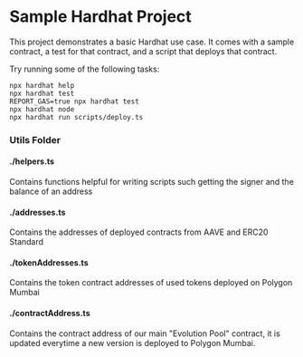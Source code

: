 # Sample Hardhat Project

This project demonstrates a basic Hardhat use case. It comes with a sample contract, a test for that contract, and a script that deploys that contract.

Try running some of the following tasks:

```shell
npx hardhat help
npx hardhat test
REPORT_GAS=true npx hardhat test
npx hardhat node
npx hardhat run scripts/deploy.ts
```

### Utils Folder
#### ./helpers.ts 
Contains functions helpful for writing scripts such getting the signer and the balance of an address
#### ./addresses.ts
Contains the addresses of deployed contracts from AAVE and ERC20 Standard
#### ./tokenAddresses.ts
Contains the token contract addresses of used tokens deployed on Polygon Mumbai
#### ./contractAddress.ts
Contains the contract address of our main "Evolution Pool" contract, it is updated everytime a new version is deployed to Polygon Mumbai. 
